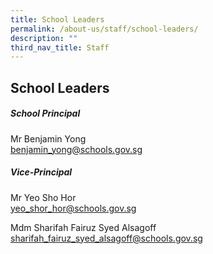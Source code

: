 ```yaml
---
title: School Leaders
permalink: /about-us/staff/school-leaders/
description: ""
third_nav_title: Staff
---
```

## School Leaders 
##### **School Principal**

Mr Benjamin Yong<br>
[benjamin_yong@schools.gov.sg](benjamin_yong@schools.gov.sg) 

##### **Vice-Principal**
Mr Yeo Sho Hor <br>
[yeo_shor_hor@schools.gov.sg](yeo_shor_hor@schools.gov.sg) <br>

Mdm Sharifah Fairuz Syed Alsagoff<br>
[sharifah_fairuz_syed_alsagoff@schools.gov.sg](sharifah_fairuz_syed_alsagoff@schools.gov.sg)